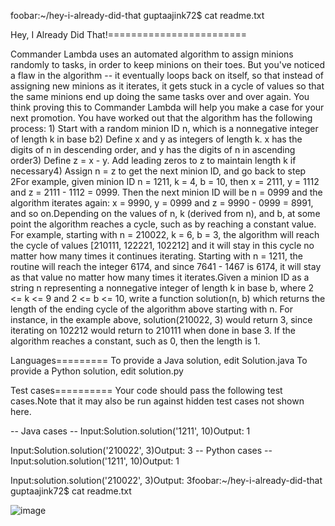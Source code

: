 foobar:~/hey-i-already-did-that guptaajink72$ cat readme.txt

Hey, I Already Did That!========================

Commander Lambda uses an automated algorithm to assign minions randomly to tasks, in order to keep minions on their toes. But you've noticed a flaw in the algorithm -- it eventually loops back on itself, so that instead of assigning new minions as it iterates, it gets stuck in a cycle of values so that the same minions end up doing the same tasks over and over again. You think proving this to Commander Lambda will help you make a case for your next promotion. You have worked out that the algorithm has the following process: 1) Start with a random minion ID n, which is a nonnegative integer of length k in base b2) Define x and y as integers of length k.  x has the digits of n in descending order, and y has the digits of n in ascending order3) Define z = x - y.  Add leading zeros to z to maintain length k if necessary4) Assign n = z to get the next minion ID, and go back to step 2For example, given minion ID n = 1211, k = 4, b = 10, then x = 2111, y = 1112 and z = 2111 - 1112 = 0999. Then the next minion ID will be n = 0999 and the algorithm iterates again: x = 9990, y = 0999 and z = 9990 - 0999 = 8991, and so on.Depending on the values of n, k (derived from n), and b, at some point the algorithm reaches a cycle, such as by reaching a constant value. For example, starting with n = 210022, k = 6, b = 3, the algorithm will reach the cycle of values [210111, 122221, 102212] and it will stay in this cycle no matter how many times it continues iterating. Starting with n = 1211, the routine will reach the integer 6174, and since 7641 - 1467 is 6174, it will stay as that value no matter how many times it iterates.Given a minion ID as a string n representing a nonnegative integer of length k in base b, where 2 <= k <= 9 and 2 <= b <= 10, write a function solution(n, b) which returns the length of the ending cycle of the algorithm above starting with n. For instance, in the example above, solution(210022, 3) would return 3, since iterating on 102212 would return to 210111 when done in base 3. If the algorithm reaches a constant, such as 0, then the length is 1.

Languages=========
To provide a Java solution, edit Solution.java
To provide a Python solution, edit solution.py

Test cases==========
Your code should pass the following test cases.Note that it may also be run against hidden test cases not shown here.

-- Java cases --
Input:Solution.solution('1211', 10)Output:    1

Input:Solution.solution('210022', 3)Output:    3
-- Python cases --
Input:solution.solution('1211', 10)Output:    1

Input:solution.solution('210022', 3)Output:    3foobar:~/hey-i-already-did-that guptaajink72$ cat readme.txt

![image](https://github.com/Ajinkgupta/FooBar-challenge/assets/76146259/9c688d5a-bc29-4df1-850a-7a692b0b0db5)

